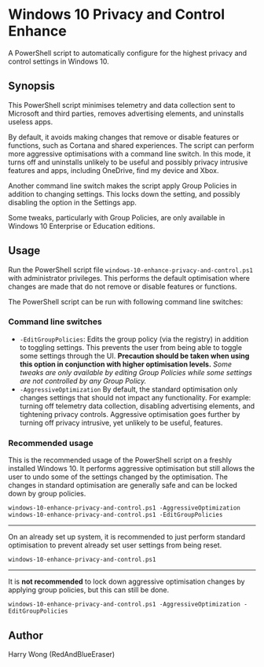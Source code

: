 # Windows 10 Privacy and Control Enhance
A PowerShell script to automatically configure for the highest privacy and control settings in Windows 10.

## Synopsis
This PowerShell script minimises telemetry and data collection sent to Microsoft and third parties, removes advertising elements, and uninstalls useless apps.

By default, it avoids making changes that remove or disable features or functions, such as Cortana and shared experiences. The script can perform more aggressive optimisations with a command line switch. In this mode, it turns off and uninstalls unlikely to be useful and possibly privacy intrusive features and apps, including OneDrive, find my device and Xbox.

Another command line switch makes the script apply Group Policies in addition to changing settings. This locks down the setting, and possibly disabling the option in the Settings app.

Some tweaks, particularly with Group Policies, are only available in Windows 10 Enterprise or Education editions.

## Usage
Run the PowerShell script file `windows-10-enhance-privacy-and-control.ps1` with administrator privileges. This performs the default optimisation where changes are made that do not remove or disable features or functions.

The PowerShell script can be run with following command line switches:

### Command line switches
- `-EditGroupPolicies`: Edits the group policy (via the registry) in addition to toggling settings. This prevents the user from being able to toggle some settings through the UI. **Precaution should be taken when using this option in conjunction with higher optimisation levels.** _Some tweaks are only available by editing Group Policies while some settings are not controlled by any Group Policy._
- `-AggressiveOptimization` By default, the standard optimisation only changes settings that should not impact any functionality. For example: turning off telemetry data collection, disabling advertising elements, and tightening privacy controls. Aggressive optimisation goes further by turning off privacy intrusive, yet unlikely to be useful, features.

### Recommended usage
This is the recommended usage of the PowerShell script on a freshly installed Windows 10. It performs aggressive optimisation but still allows the user to undo some of the settings changed by the optimisation. The changes in standard optimisation are generally safe and can be locked down by group policies.
```Shell
windows-10-enhance-privacy-and-control.ps1 -AggressiveOptimization
windows-10-enhance-privacy-and-control.ps1 -EditGroupPolicies
```
---
On an already set up system, it is recommended to just perform standard optimisation to prevent already set user settings from being reset.
```Shell
windows-10-enhance-privacy-and-control.ps1
```
---
It is **not recommended** to lock down aggressive optimisation changes by applying group policies, but this can still be done.
```Shell
windows-10-enhance-privacy-and-control.ps1 -AggressiveOptimization -EditGroupPolicies
```

## Author
Harry Wong (RedAndBlueEraser)

